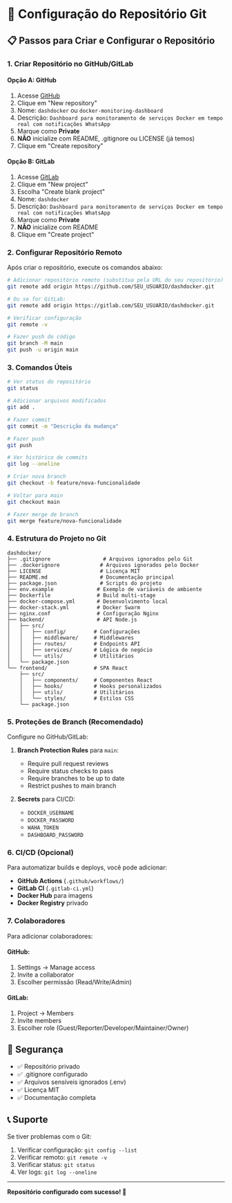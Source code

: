 # 🚀 Configuração do Repositório Git

## 📋 Passos para Criar e Configurar o Repositório

### 1. Criar Repositório no GitHub/GitLab

#### Opção A: GitHub
1. Acesse [GitHub](https://github.com)
2. Clique em "New repository"
3. Nome: `dashdocker` ou `docker-monitoring-dashboard`
4. Descrição: `Dashboard para monitoramento de serviços Docker em tempo real com notificações WhatsApp`
5. Marque como **Private**
6. **NÃO** inicialize com README, .gitignore ou LICENSE (já temos)
7. Clique em "Create repository"

#### Opção B: GitLab
1. Acesse [GitLab](https://gitlab.com)
2. Clique em "New project"
3. Escolha "Create blank project"
4. Nome: `dashdocker`
5. Descrição: `Dashboard para monitoramento de serviços Docker em tempo real com notificações WhatsApp`
6. Marque como **Private**
7. **NÃO** inicialize com README
8. Clique em "Create project"

### 2. Configurar Repositório Remoto

Após criar o repositório, execute os comandos abaixo:

```bash
# Adicionar repositório remoto (substitua pela URL do seu repositório)
git remote add origin https://github.com/SEU_USUARIO/dashdocker.git

# Ou se for GitLab:
git remote add origin https://gitlab.com/SEU_USUARIO/dashdocker.git

# Verificar configuração
git remote -v

# Fazer push do código
git branch -M main
git push -u origin main
```

### 3. Comandos Úteis

```bash
# Ver status do repositório
git status

# Adicionar arquivos modificados
git add .

# Fazer commit
git commit -m "Descrição da mudança"

# Fazer push
git push

# Ver histórico de commits
git log --oneline

# Criar nova branch
git checkout -b feature/nova-funcionalidade

# Voltar para main
git checkout main

# Fazer merge de branch
git merge feature/nova-funcionalidade
```

### 4. Estrutura do Projeto no Git

```
dashdocker/
├── .gitignore                 # Arquivos ignorados pelo Git
├── .dockerignore             # Arquivos ignorados pelo Docker
├── LICENSE                   # Licença MIT
├── README.md                 # Documentação principal
├── package.json              # Scripts do projeto
├── env.example              # Exemplo de variáveis de ambiente
├── Dockerfile               # Build multi-stage
├── docker-compose.yml       # Desenvolvimento local
├── docker-stack.yml         # Docker Swarm
├── nginx.conf               # Configuração Nginx
├── backend/                 # API Node.js
│   ├── src/
│   │   ├── config/         # Configurações
│   │   ├── middleware/     # Middlewares
│   │   ├── routes/         # Endpoints API
│   │   ├── services/       # Lógica de negócio
│   │   └── utils/          # Utilitários
│   └── package.json
└── frontend/               # SPA React
    ├── src/
    │   ├── components/     # Componentes React
    │   ├── hooks/          # Hooks personalizados
    │   ├── utils/          # Utilitários
    │   └── styles/         # Estilos CSS
    └── package.json
```

### 5. Proteções de Branch (Recomendado)

Configure no GitHub/GitLab:

1. **Branch Protection Rules** para `main`:
   - Require pull request reviews
   - Require status checks to pass
   - Require branches to be up to date
   - Restrict pushes to main branch

2. **Secrets** para CI/CD:
   - `DOCKER_USERNAME`
   - `DOCKER_PASSWORD`
   - `WAHA_TOKEN`
   - `DASHBOARD_PASSWORD`

### 6. CI/CD (Opcional)

Para automatizar builds e deploys, você pode adicionar:

- **GitHub Actions** (`.github/workflows/`)
- **GitLab CI** (`.gitlab-ci.yml`)
- **Docker Hub** para imagens
- **Docker Registry** privado

### 7. Colaboradores

Para adicionar colaboradores:

#### GitHub:
1. Settings → Manage access
2. Invite a collaborator
3. Escolher permissão (Read/Write/Admin)

#### GitLab:
1. Project → Members
2. Invite members
3. Escolher role (Guest/Reporter/Developer/Maintainer/Owner)

## 🔐 Segurança

- ✅ Repositório privado
- ✅ .gitignore configurado
- ✅ Arquivos sensíveis ignorados (.env)
- ✅ Licença MIT
- ✅ Documentação completa

## 📞 Suporte

Se tiver problemas com o Git:

1. Verificar configuração: `git config --list`
2. Verificar remoto: `git remote -v`
3. Verificar status: `git status`
4. Ver logs: `git log --oneline`

---

**Repositório configurado com sucesso! 🎉**
